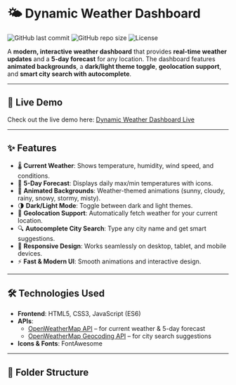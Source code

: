 # 🌤️ Dynamic Weather Dashboard

![GitHub last commit](https://img.shields.io/github/last-commit/your-username/dynamic-weather-dashboard)
![GitHub repo size](https://img.shields.io/github/repo-size/your-username/dynamic-weather-dashboard)
![License](https://img.shields.io/badge/License-MIT-blue)

A **modern, interactive weather dashboard** that provides **real-time weather updates** and a **5-day forecast** for any location. The dashboard features **animated backgrounds**, a **dark/light theme toggle**, **geolocation support**, and **smart city search with autocomplete**.

---

## 🚀 Live Demo

Check out the live demo here: [Dynamic Weather Dashboard Live](https://your-username.github.io/dynamic-weather-dashboard/)

---

## ✨ Features

- 🌡️ **Current Weather**: Shows temperature, humidity, wind speed, and conditions.  
- 📅 **5-Day Forecast**: Displays daily max/min temperatures with icons.  
- 🎨 **Animated Backgrounds**: Weather-themed animations (sunny, cloudy, rainy, snowy, stormy, misty).  
- 🌗 **Dark/Light Mode**: Toggle between dark and light themes.  
- 📍 **Geolocation Support**: Automatically fetch weather for your current location.  
- 🔍 **Autocomplete City Search**: Type any city name and get smart suggestions.  
- 📱 **Responsive Design**: Works seamlessly on desktop, tablet, and mobile devices.  
- ⚡ **Fast & Modern UI**: Smooth animations and interactive design.

---

## 🛠️ Technologies Used

- **Frontend**: HTML5, CSS3, JavaScript (ES6)  
- **APIs**:  
  - [OpenWeatherMap API](https://openweathermap.org/api) – for current weather & 5-day forecast  
  - [OpenWeatherMap Geocoding API](https://openweathermap.org/api/geocoding-api) – for city search suggestions  
- **Icons & Fonts**: FontAwesome  

---

## 📂 Folder Structure

